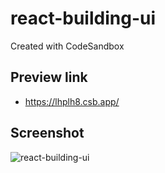 # react-building-ui
Created with CodeSandbox

## Preview link
- https://lhplh8.csb.app/

## Screenshot
![react-building-ui](https://github.com/NishaVijai/react-building-ui/assets/26595961/8be37a6e-7425-4e58-a136-af259e6aefa0)
